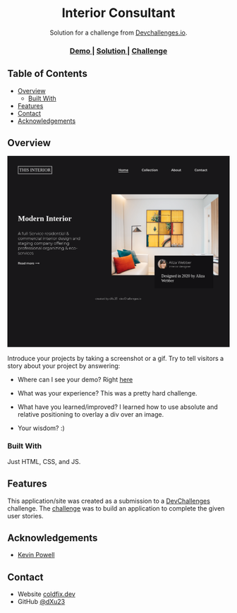 <!-- Please update value in the {}  -->

<h1 align="center">Interior Consultant</h1>

<div align="center">
   Solution for a challenge from  <a href="http://devchallenges.io" target="_blank">Devchallenges.io</a>.
</div>

<div align="center">
  <h3>
    <a href="https://coldfix.dev/dev-challenges/interior-consultant/interior.html">
      Demo
    </a>
    <span> | </span>
    <a href="https://{your-url-to-the-solution}">
      Solution
    </a>
    <span> | </span>
    <a href="https://devchallenges.io/challenges/Jymh2b2FyebRTUljkNcb">
      Challenge
    </a>
  </h3>
</div>

<!-- TABLE OF CONTENTS -->

## Table of Contents

- [Overview](#overview)
  - [Built With](#built-with)
- [Features](#features)
- [Contact](#contact)
- [Acknowledgements](#acknowledgements)

<!-- OVERVIEW -->

## Overview

![screenshot](./interior.png)

Introduce your projects by taking a screenshot or a gif. Try to tell visitors a story about your project by answering:

- Where can I see your demo?
  Right [here](https://coldfix.dev/dev-challenges/interior-consultant/interior.html)

- What was your experience?
  This was a pretty hard challenge. 

- What have you learned/improved?
  I learned how to use absolute and relative positioning to overlay a div over
  an image.

- Your wisdom? :)

### Built With

Just HTML, CSS, and JS. 

## Features

This application/site was created as a submission to a [DevChallenges](https://devchallenges.io/challenges) challenge. The [challenge](https://devchallenges.io/challenges/Jymh2b2FyebRTUljkNcb) was to build an application to complete the given user stories.

## Acknowledgements
- [Kevin Powell](https://www.youtube.com/watch?v=HbBMp6yUXO0)

## Contact

- Website [coldfix.dev](https://coldfix.dev)
- GitHub [@dXu23](https://github.com/dXu23)
